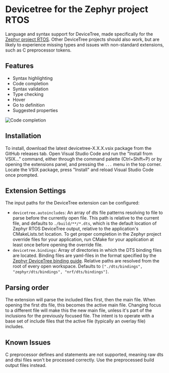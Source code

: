 # Devicetree for the Zephyr project RTOS

Language and syntax support for DeviceTree, made specifically for the [Zephyr project RTOS](https://zephyrproject.org/). Other DeviceTree projects should also work, but are likely to experience missing types and issues with non-standard extensions, such as C preprocessor tokens.

## Features

- Syntax highlighting
- Code completion
- Syntax validation
- Type checking
- Hover
- Go to definition
- Suggested properties

![Code completion](https://raw.githubusercontent.com/trond-snekvik/vscode-devicetree/master/doc/completion.png)

## Installation

To install, download the latest devicetree-X.X.X.vsix package from the GitHub releases tab. Open Visual Studio Code and run the "Install from VSIX..." command, either through the command palette (Ctrl+Shift+P) or by opening the extensions panel, and pressing the `...` menu in the top corner. Locate the VSIX package, press "Install" and reload Visual Studio Code once prompted.

## Extension Settings

The input paths for the DeviceTree extension can be configured:

* `devicetree.autoincludes`: An array of dts file patterns resolving to file to parse before the currently open file. This path is relative to the current file, and defaults to `./build/**/*.dts`, which is the default location of Zephyr RTOS DeviceTree output, relative to the application's CMakeLists.txt location. To get proper completion in the Zephyr project override files for your application, run CMake for your application at least once before opening the override file.
* `devicetree.bindings`: Array of directories in which the DTS binding files are located. Binding files are yaml-files in the format specified by the [Zephyr DeviceTree binding guide](https://docs.zephyrproject.org/latest/guides/dts/index.html#devicetree-bindings). Relative paths are resolved from the root of every open workspace. Defaults to `["./dts/bindings", "zephyr/dts/bindings", "nrf/dts/bindings"]`.

## Parsing order

The extension will parse the included files first, then the main file. When opening the first dts file, this becomes the active main file. Changing focus to a different file will make this the new main file, unless it's part of the inclusions for the previously focused file. The intent is to operate with a base set of include files that the active file (typically an overlay file) includes.

## Known Issues

C preprocessor defines and statements are not supported, meaning raw dts and dtsi files won't be processed correctly. Use the preprocessed build output files instead.
